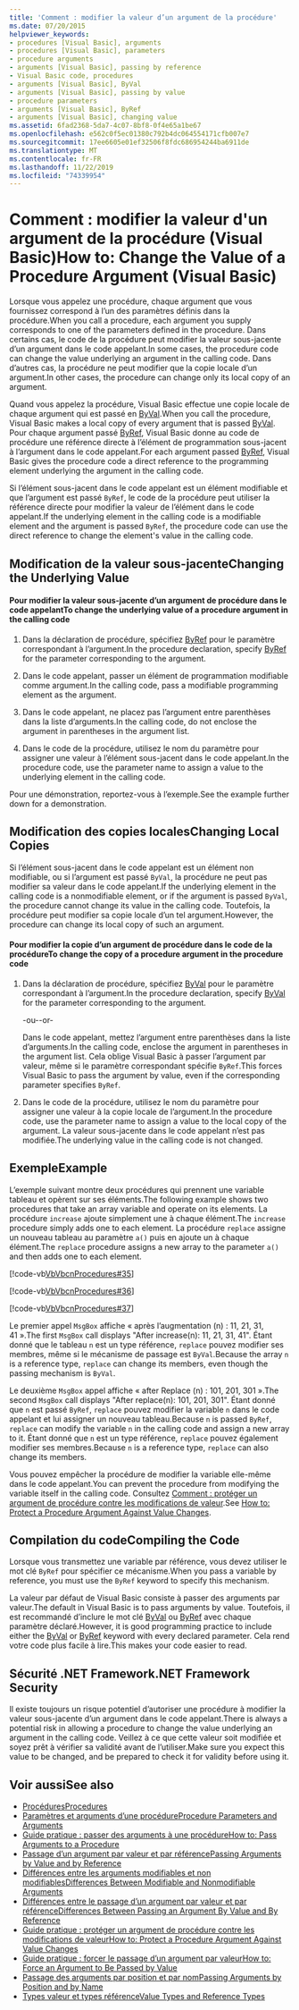 ```yaml
---
title: 'Comment : modifier la valeur d’un argument de la procédure'
ms.date: 07/20/2015
helpviewer_keywords:
- procedures [Visual Basic], arguments
- procedures [Visual Basic], parameters
- procedure arguments
- arguments [Visual Basic], passing by reference
- Visual Basic code, procedures
- arguments [Visual Basic], ByVal
- arguments [Visual Basic], passing by value
- procedure parameters
- arguments [Visual Basic], ByRef
- arguments [Visual Basic], changing value
ms.assetid: 6fad2368-5da7-4c07-8bf8-0f4e65a1be67
ms.openlocfilehash: e562c0f5ec01380c792b4dc064554171cfb007e7
ms.sourcegitcommit: 17ee6605e01ef32506f8fdc686954244ba6911de
ms.translationtype: MT
ms.contentlocale: fr-FR
ms.lasthandoff: 11/22/2019
ms.locfileid: "74339954"
---
```

# <a name="how-to-change-the-value-of-a-procedure-argument-visual-basic"></a><span data-ttu-id="0accc-102">Comment : modifier la valeur d'un argument de la procédure (Visual Basic)</span><span class="sxs-lookup"><span data-stu-id="0accc-102">How to: Change the Value of a Procedure Argument (Visual Basic)</span></span>
<span data-ttu-id="0accc-103">Lorsque vous appelez une procédure, chaque argument que vous fournissez correspond à l’un des paramètres définis dans la procédure.</span><span class="sxs-lookup"><span data-stu-id="0accc-103">When you call a procedure, each argument you supply corresponds to one of the parameters defined in the procedure.</span></span> <span data-ttu-id="0accc-104">Dans certains cas, le code de la procédure peut modifier la valeur sous-jacente d’un argument dans le code appelant.</span><span class="sxs-lookup"><span data-stu-id="0accc-104">In some cases, the procedure code can change the value underlying an argument in the calling code.</span></span> <span data-ttu-id="0accc-105">Dans d’autres cas, la procédure ne peut modifier que la copie locale d’un argument.</span><span class="sxs-lookup"><span data-stu-id="0accc-105">In other cases, the procedure can change only its local copy of an argument.</span></span>  
  
 <span data-ttu-id="0accc-106">Quand vous appelez la procédure, Visual Basic effectue une copie locale de chaque argument qui est passé en [ByVal](../../../../visual-basic/language-reference/modifiers/byval.md).</span><span class="sxs-lookup"><span data-stu-id="0accc-106">When you call the procedure, Visual Basic makes a local copy of every argument that is passed [ByVal](../../../../visual-basic/language-reference/modifiers/byval.md).</span></span> <span data-ttu-id="0accc-107">Pour chaque argument passé [ByRef](../../../../visual-basic/language-reference/modifiers/byref.md), Visual Basic donne au code de procédure une référence directe à l’élément de programmation sous-jacent à l’argument dans le code appelant.</span><span class="sxs-lookup"><span data-stu-id="0accc-107">For each argument passed [ByRef](../../../../visual-basic/language-reference/modifiers/byref.md), Visual Basic gives the procedure code a direct reference to the programming element underlying the argument in the calling code.</span></span>  
  
 <span data-ttu-id="0accc-108">Si l’élément sous-jacent dans le code appelant est un élément modifiable et que l’argument est passé `ByRef`, le code de la procédure peut utiliser la référence directe pour modifier la valeur de l’élément dans le code appelant.</span><span class="sxs-lookup"><span data-stu-id="0accc-108">If the underlying element in the calling code is a modifiable element and the argument is passed `ByRef`, the procedure code can use the direct reference to change the element's value in the calling code.</span></span>  
  
## <a name="changing-the-underlying-value"></a><span data-ttu-id="0accc-109">Modification de la valeur sous-jacente</span><span class="sxs-lookup"><span data-stu-id="0accc-109">Changing the Underlying Value</span></span>  
  
#### <a name="to-change-the-underlying-value-of-a-procedure-argument-in-the-calling-code"></a><span data-ttu-id="0accc-110">Pour modifier la valeur sous-jacente d’un argument de procédure dans le code appelant</span><span class="sxs-lookup"><span data-stu-id="0accc-110">To change the underlying value of a procedure argument in the calling code</span></span>  
  
1. <span data-ttu-id="0accc-111">Dans la déclaration de procédure, spécifiez [ByRef](../../../../visual-basic/language-reference/modifiers/byref.md) pour le paramètre correspondant à l’argument.</span><span class="sxs-lookup"><span data-stu-id="0accc-111">In the procedure declaration, specify [ByRef](../../../../visual-basic/language-reference/modifiers/byref.md) for the parameter corresponding to the argument.</span></span>  
  
2. <span data-ttu-id="0accc-112">Dans le code appelant, passer un élément de programmation modifiable comme argument.</span><span class="sxs-lookup"><span data-stu-id="0accc-112">In the calling code, pass a modifiable programming element as the argument.</span></span>  
  
3. <span data-ttu-id="0accc-113">Dans le code appelant, ne placez pas l’argument entre parenthèses dans la liste d’arguments.</span><span class="sxs-lookup"><span data-stu-id="0accc-113">In the calling code, do not enclose the argument in parentheses in the argument list.</span></span>  
  
4. <span data-ttu-id="0accc-114">Dans le code de la procédure, utilisez le nom du paramètre pour assigner une valeur à l’élément sous-jacent dans le code appelant.</span><span class="sxs-lookup"><span data-stu-id="0accc-114">In the procedure code, use the parameter name to assign a value to the underlying element in the calling code.</span></span>  
  
 <span data-ttu-id="0accc-115">Pour une démonstration, reportez-vous à l’exemple.</span><span class="sxs-lookup"><span data-stu-id="0accc-115">See the example further down for a demonstration.</span></span>  
  
## <a name="changing-local-copies"></a><span data-ttu-id="0accc-116">Modification des copies locales</span><span class="sxs-lookup"><span data-stu-id="0accc-116">Changing Local Copies</span></span>  
 <span data-ttu-id="0accc-117">Si l’élément sous-jacent dans le code appelant est un élément non modifiable, ou si l’argument est passé `ByVal`, la procédure ne peut pas modifier sa valeur dans le code appelant.</span><span class="sxs-lookup"><span data-stu-id="0accc-117">If the underlying element in the calling code is a nonmodifiable element, or if the argument is passed `ByVal`, the procedure cannot change its value in the calling code.</span></span> <span data-ttu-id="0accc-118">Toutefois, la procédure peut modifier sa copie locale d’un tel argument.</span><span class="sxs-lookup"><span data-stu-id="0accc-118">However, the procedure can change its local copy of such an argument.</span></span>  
  
#### <a name="to-change-the-copy-of-a-procedure-argument-in-the-procedure-code"></a><span data-ttu-id="0accc-119">Pour modifier la copie d’un argument de procédure dans le code de la procédure</span><span class="sxs-lookup"><span data-stu-id="0accc-119">To change the copy of a procedure argument in the procedure code</span></span>  
  
1. <span data-ttu-id="0accc-120">Dans la déclaration de procédure, spécifiez [ByVal](../../../../visual-basic/language-reference/modifiers/byval.md) pour le paramètre correspondant à l’argument.</span><span class="sxs-lookup"><span data-stu-id="0accc-120">In the procedure declaration, specify [ByVal](../../../../visual-basic/language-reference/modifiers/byval.md) for the parameter corresponding to the argument.</span></span>  
  
     <span data-ttu-id="0accc-121">-ou-</span><span class="sxs-lookup"><span data-stu-id="0accc-121">-or-</span></span>  
  
     <span data-ttu-id="0accc-122">Dans le code appelant, mettez l’argument entre parenthèses dans la liste d’arguments.</span><span class="sxs-lookup"><span data-stu-id="0accc-122">In the calling code, enclose the argument in parentheses in the argument list.</span></span> <span data-ttu-id="0accc-123">Cela oblige Visual Basic à passer l’argument par valeur, même si le paramètre correspondant spécifie `ByRef`.</span><span class="sxs-lookup"><span data-stu-id="0accc-123">This forces Visual Basic to pass the argument by value, even if the corresponding parameter specifies `ByRef`.</span></span>  
  
2. <span data-ttu-id="0accc-124">Dans le code de la procédure, utilisez le nom du paramètre pour assigner une valeur à la copie locale de l’argument.</span><span class="sxs-lookup"><span data-stu-id="0accc-124">In the procedure code, use the parameter name to assign a value to the local copy of the argument.</span></span> <span data-ttu-id="0accc-125">La valeur sous-jacente dans le code appelant n’est pas modifiée.</span><span class="sxs-lookup"><span data-stu-id="0accc-125">The underlying value in the calling code is not changed.</span></span>  
  
## <a name="example"></a><span data-ttu-id="0accc-126">Exemple</span><span class="sxs-lookup"><span data-stu-id="0accc-126">Example</span></span>  
 <span data-ttu-id="0accc-127">L’exemple suivant montre deux procédures qui prennent une variable tableau et opèrent sur ses éléments.</span><span class="sxs-lookup"><span data-stu-id="0accc-127">The following example shows two procedures that take an array variable and operate on its elements.</span></span> <span data-ttu-id="0accc-128">La procédure `increase` ajoute simplement une à chaque élément.</span><span class="sxs-lookup"><span data-stu-id="0accc-128">The `increase` procedure simply adds one to each element.</span></span> <span data-ttu-id="0accc-129">La procédure `replace` assigne un nouveau tableau au paramètre `a()` puis en ajoute un à chaque élément.</span><span class="sxs-lookup"><span data-stu-id="0accc-129">The `replace` procedure assigns a new array to the parameter `a()` and then adds one to each element.</span></span>  
  
 [!code-vb[VbVbcnProcedures#35](~/samples/snippets/visualbasic/VS_Snippets_VBCSharp/VbVbcnProcedures/VB/Class1.vb#35)]  
  
 [!code-vb[VbVbcnProcedures#36](~/samples/snippets/visualbasic/VS_Snippets_VBCSharp/VbVbcnProcedures/VB/Class1.vb#36)]  
  
 [!code-vb[VbVbcnProcedures#37](~/samples/snippets/visualbasic/VS_Snippets_VBCSharp/VbVbcnProcedures/VB/Class1.vb#37)]  
  
 <span data-ttu-id="0accc-130">Le premier appel `MsgBox` affiche « après l’augmentation (n) : 11, 21, 31, 41 ».</span><span class="sxs-lookup"><span data-stu-id="0accc-130">The first `MsgBox` call displays "After increase(n): 11, 21, 31, 41".</span></span> <span data-ttu-id="0accc-131">Étant donné que le tableau `n` est un type référence, `replace` pouvez modifier ses membres, même si le mécanisme de passage est `ByVal`.</span><span class="sxs-lookup"><span data-stu-id="0accc-131">Because the array `n` is a reference type, `replace` can change its members, even though the passing mechanism is `ByVal`.</span></span>  
  
 <span data-ttu-id="0accc-132">Le deuxième `MsgBox` appel affiche « after Replace (n) : 101, 201, 301 ».</span><span class="sxs-lookup"><span data-stu-id="0accc-132">The second `MsgBox` call displays "After replace(n): 101, 201, 301".</span></span> <span data-ttu-id="0accc-133">Étant donné que `n` est passé `ByRef`, `replace` pouvez modifier la variable `n` dans le code appelant et lui assigner un nouveau tableau.</span><span class="sxs-lookup"><span data-stu-id="0accc-133">Because `n` is passed `ByRef`, `replace` can modify the variable `n` in the calling code and assign a new array to it.</span></span> <span data-ttu-id="0accc-134">Étant donné que `n` est un type référence, `replace` pouvez également modifier ses membres.</span><span class="sxs-lookup"><span data-stu-id="0accc-134">Because `n` is a reference type, `replace` can also change its members.</span></span>  
  
 <span data-ttu-id="0accc-135">Vous pouvez empêcher la procédure de modifier la variable elle-même dans le code appelant.</span><span class="sxs-lookup"><span data-stu-id="0accc-135">You can prevent the procedure from modifying the variable itself in the calling code.</span></span> <span data-ttu-id="0accc-136">Consultez [Comment : protéger un argument de procédure contre les modifications de valeur](./how-to-protect-a-procedure-argument-against-value-changes.md).</span><span class="sxs-lookup"><span data-stu-id="0accc-136">See [How to: Protect a Procedure Argument Against Value Changes](./how-to-protect-a-procedure-argument-against-value-changes.md).</span></span>  
  
## <a name="compiling-the-code"></a><span data-ttu-id="0accc-137">Compilation du code</span><span class="sxs-lookup"><span data-stu-id="0accc-137">Compiling the Code</span></span>  
 <span data-ttu-id="0accc-138">Lorsque vous transmettez une variable par référence, vous devez utiliser le mot clé `ByRef` pour spécifier ce mécanisme.</span><span class="sxs-lookup"><span data-stu-id="0accc-138">When you pass a variable by reference, you must use the `ByRef` keyword to specify this mechanism.</span></span>  
  
 <span data-ttu-id="0accc-139">La valeur par défaut de Visual Basic consiste à passer des arguments par valeur.</span><span class="sxs-lookup"><span data-stu-id="0accc-139">The default in Visual Basic is to pass arguments by value.</span></span> <span data-ttu-id="0accc-140">Toutefois, il est recommandé d’inclure le mot clé [ByVal](../../../../visual-basic/language-reference/modifiers/byval.md) ou [ByRef](../../../../visual-basic/language-reference/modifiers/byref.md) avec chaque paramètre déclaré.</span><span class="sxs-lookup"><span data-stu-id="0accc-140">However, it is good programming practice to include either the [ByVal](../../../../visual-basic/language-reference/modifiers/byval.md) or [ByRef](../../../../visual-basic/language-reference/modifiers/byref.md) keyword with every declared parameter.</span></span> <span data-ttu-id="0accc-141">Cela rend votre code plus facile à lire.</span><span class="sxs-lookup"><span data-stu-id="0accc-141">This makes your code easier to read.</span></span>  
  
## <a name="net-framework-security"></a><span data-ttu-id="0accc-142">Sécurité .NET Framework</span><span class="sxs-lookup"><span data-stu-id="0accc-142">.NET Framework Security</span></span>  
 <span data-ttu-id="0accc-143">Il existe toujours un risque potentiel d’autoriser une procédure à modifier la valeur sous-jacente d’un argument dans le code appelant.</span><span class="sxs-lookup"><span data-stu-id="0accc-143">There is always a potential risk in allowing a procedure to change the value underlying an argument in the calling code.</span></span> <span data-ttu-id="0accc-144">Veillez à ce que cette valeur soit modifiée et soyez prêt à vérifier sa validité avant de l’utiliser.</span><span class="sxs-lookup"><span data-stu-id="0accc-144">Make sure you expect this value to be changed, and be prepared to check it for validity before using it.</span></span>  
  
## <a name="see-also"></a><span data-ttu-id="0accc-145">Voir aussi</span><span class="sxs-lookup"><span data-stu-id="0accc-145">See also</span></span>

- [<span data-ttu-id="0accc-146">Procédures</span><span class="sxs-lookup"><span data-stu-id="0accc-146">Procedures</span></span>](./index.md)
- [<span data-ttu-id="0accc-147">Paramètres et arguments d’une procédure</span><span class="sxs-lookup"><span data-stu-id="0accc-147">Procedure Parameters and Arguments</span></span>](./procedure-parameters-and-arguments.md)
- [<span data-ttu-id="0accc-148">Guide pratique : passer des arguments à une procédure</span><span class="sxs-lookup"><span data-stu-id="0accc-148">How to: Pass Arguments to a Procedure</span></span>](./how-to-pass-arguments-to-a-procedure.md)
- [<span data-ttu-id="0accc-149">Passage d’un argument par valeur et par référence</span><span class="sxs-lookup"><span data-stu-id="0accc-149">Passing Arguments by Value and by Reference</span></span>](./passing-arguments-by-value-and-by-reference.md)
- [<span data-ttu-id="0accc-150">Différences entre les arguments modifiables et non modifiables</span><span class="sxs-lookup"><span data-stu-id="0accc-150">Differences Between Modifiable and Nonmodifiable Arguments</span></span>](./differences-between-modifiable-and-nonmodifiable-arguments.md)
- [<span data-ttu-id="0accc-151">Différences entre le passage d’un argument par valeur et par référence</span><span class="sxs-lookup"><span data-stu-id="0accc-151">Differences Between Passing an Argument By Value and By Reference</span></span>](./differences-between-passing-an-argument-by-value-and-by-reference.md)
- [<span data-ttu-id="0accc-152">Guide pratique : protéger un argument de procédure contre les modifications de valeur</span><span class="sxs-lookup"><span data-stu-id="0accc-152">How to: Protect a Procedure Argument Against Value Changes</span></span>](./how-to-protect-a-procedure-argument-against-value-changes.md)
- [<span data-ttu-id="0accc-153">Guide pratique : forcer le passage d’un argument par valeur</span><span class="sxs-lookup"><span data-stu-id="0accc-153">How to: Force an Argument to Be Passed by Value</span></span>](./how-to-force-an-argument-to-be-passed-by-value.md)
- [<span data-ttu-id="0accc-154">Passage des arguments par position et par nom</span><span class="sxs-lookup"><span data-stu-id="0accc-154">Passing Arguments by Position and by Name</span></span>](./passing-arguments-by-position-and-by-name.md)
- [<span data-ttu-id="0accc-155">Types valeur et types référence</span><span class="sxs-lookup"><span data-stu-id="0accc-155">Value Types and Reference Types</span></span>](../../../../visual-basic/programming-guide/language-features/data-types/value-types-and-reference-types.md)
